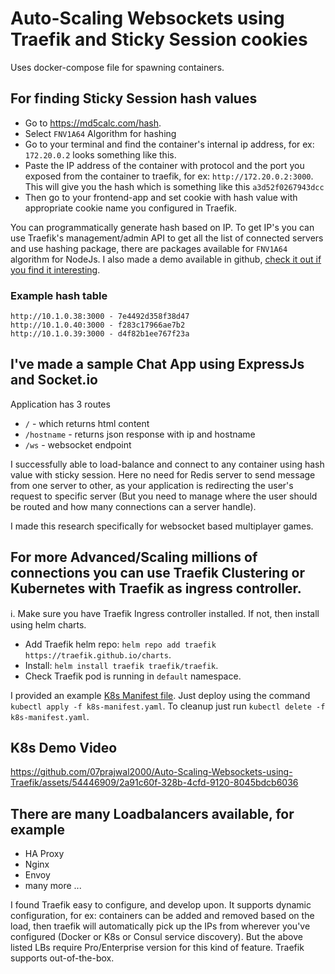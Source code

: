 # Auto-Scaling Websockets using Traefik and Sticky Session cookies

Uses docker-compose file for spawning containers.

## For finding Sticky Session hash values
- Go to https://md5calc.com/hash.
- Select `FNV1A64` Algorithm for hashing
- Go to your terminal and find the container's internal ip address, for ex: `172.20.0.2` looks something like this. 
- Paste the IP address of the container with protocol and the port you exposed from the container to traefik, for ex: `http://172.20.0.2:3000`. This will give you the hash which is something like this `a3d52f0267943dcc`
- Then go to your frontend-app and set cookie with hash value with appropriate cookie name you configured in Traefik.


You can programmatically generate hash based on IP. To get IP's you can use Traefik's management/admin API to get all the list of connected servers and use hashing package, there are packages available for `FNV1A64` algorithm for NodeJs. I also made a demo available in github, [check it out if you find it interesting](https://github.com/07prajwal2000/High-Availability-With-Kubernetes/blob/main/traefik-hash-finder-node/index.js).

### Example hash table
```text
http://10.1.0.38:3000 - 7e4492d358f38d47
http://10.1.0.40:3000 - f283c17966ae7b2
http://10.1.0.39:3000 - d4f82b1ee767f23a
```

## I've made a sample Chat App using ExpressJs and Socket.io
Application has 3 routes
- `/` - which returns html content
- `/hostname` - returns json response with ip and hostname
- `/ws` - websocket endpoint

I successfully able to load-balance and connect to any container using hash value with sticky session. Here no need for Redis server to send message from one server to other, as your application is redirecting the user's request to specific server (But you need to manage where the user should be routed and how many connections can a server handle).

I made this research specifically for websocket based multiplayer games.

## For more Advanced/Scaling millions of connections you can use Traefik Clustering or Kubernetes with Traefik as ingress controller.
ℹ️. Make sure you have Traefik Ingress controller installed. If not, then install using helm charts. 
- Add Traefik helm repo: `helm repo add traefik https://traefik.github.io/charts`.
- Install: `helm install traefik traefik/traefik`.
- Check Traefik pod is running in `default` namespace.

I provided an example [K8s Manifest file](./k8s-manifest.yaml). Just deploy using the command `kubectl apply -f k8s-manifest.yaml`. To cleanup just run `kubectl delete -f k8s-manifest.yaml`.

## K8s Demo Video
https://github.com/07prajwal2000/Auto-Scaling-Websockets-using-Traefik/assets/54446909/2a91c60f-328b-4cfd-9120-8045bdcb6036

## There are many Loadbalancers available, for example
- HA Proxy
- Nginx
- Envoy
- many more ...

I found Traefik easy to configure, and develop upon. It supports dynamic configuration, for ex: containers can be added and removed based on the load, then traefik will automatically pick up the IPs from wherever you've configured (Docker or K8s or Consul service discovery). But the above listed LBs require Pro/Enterprise version for this kind of feature. Traefik supports out-of-the-box.
